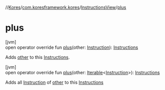 //[Kores](../../../index.md)/[com.koresframework.kores](../index.md)/[InstructionsView](index.md)/[plus](plus.md)

# plus

[jvm]\
open operator override fun [plus](plus.md)(other: [Instruction](../-instruction/index.md)): [Instructions](../-instructions/index.md)

Adds [other](plus.md) to this [Instructions](../-instructions/index.md).

[jvm]\
open operator override fun [plus](plus.md)(other: [Iterable](https://kotlinlang.org/api/latest/jvm/stdlib/kotlin.collections/-iterable/index.html)<[Instruction](../-instruction/index.md)>): [Instructions](../-instructions/index.md)

Adds all [Instruction](../-instruction/index.md) of [other](plus.md) to this [Instructions](../-instructions/index.md)

